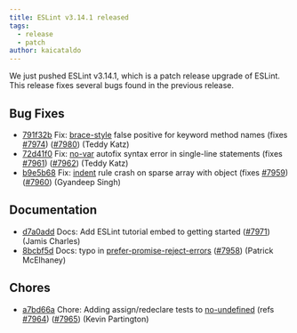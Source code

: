 ```yaml
---
title: ESLint v3.14.1 released
tags:
  - release
  - patch
author: kaicataldo
---
```


We just pushed ESLint v3.14.1, which is a patch release upgrade of ESLint. This release  fixes several bugs found in the previous release.










## Bug Fixes


* [791f32b](https://github.com/eslint/eslint/commit/791f32b) Fix: [brace-style](/docs/rules/brace-style) false positive for keyword method names (fixes [#7974](https://github.com/eslint/eslint/issues/7974)) ([#7980](https://github.com/eslint/eslint/issues/7980)) (Teddy Katz)
* [72d41f0](https://github.com/eslint/eslint/commit/72d41f0) Fix: [no-var](/docs/rules/no-var) autofix syntax error in single-line statements (fixes [#7961](https://github.com/eslint/eslint/issues/7961)) ([#7962](https://github.com/eslint/eslint/issues/7962)) (Teddy Katz)
* [b9e5b68](https://github.com/eslint/eslint/commit/b9e5b68) Fix: [indent](/docs/rules/indent) rule crash on sparse array with object (fixes [#7959](https://github.com/eslint/eslint/issues/7959)) ([#7960](https://github.com/eslint/eslint/issues/7960)) (Gyandeep Singh)




## Documentation


* [d7a0add](https://github.com/eslint/eslint/commit/d7a0add) Docs: Add ESLint tutorial embed to getting started ([#7971](https://github.com/eslint/eslint/issues/7971)) (Jamis Charles)
* [8bcbf5d](https://github.com/eslint/eslint/commit/8bcbf5d) Docs: typo in [prefer-promise-reject-errors](/docs/rules/prefer-promise-reject-errors) ([#7958](https://github.com/eslint/eslint/issues/7958)) (Patrick McElhaney)








## Chores


* [a7bd66a](https://github.com/eslint/eslint/commit/a7bd66a) Chore: Adding assign/redeclare tests to [no-undefined](/docs/rules/no-undefined) (refs [#7964](https://github.com/eslint/eslint/issues/7964)) ([#7965](https://github.com/eslint/eslint/issues/7965)) (Kevin Partington)
